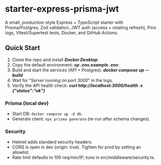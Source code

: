 # starter-express-prisma-jwt

A small, production-style Express + TypeScript starter with Prisma/Postgres, Zod validation, JWT auth (access + rotating refresh), Pino logs, Vitest/Supertest tests, Docker, and GitHub Actions.

## Quick Start

1. Clone the repo and install **_Docker Desktop_**.
2. Copy the default environment:
   **_cp .env.example .env_**.
3. Build and start the services (API + Postgres):
   **_docker compose up --build_**
4. Wait for “_Server running on port 3000_” in the logs.
5. Verify the API health check:
   **_curl http://localhost:3000/health → {"status":"ok"}_**

### Prisma (local dev)

- Start DB: `docker compose up -d db`.
- Generate client: `npx prisma generate` (re-run after schema changes).

### Security

- Helmet adds standard security headers.
- CORS is open in dev (origin: true). Tighten for prod by setting an allowlist.
- Rate limit defaults to 100 req/min/IP; tune in src/middleware/security.ts.
